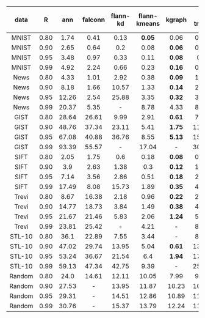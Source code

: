 | data | R | ann | falconn | flann-kd | flann-kmeans | kgraph | rp trees | sparse rp trees | mrpt
| :-: | :-: | :-: | :-: | :-: | :-: | :-: | :-: | :-: | :-: |
| MNIST | 0.80 | 1.74 | 0.41 | 0.13 | **0.05** | 0.06 | 0.26 | 0.16 | **0.05** |
| MNIST | 0.90 | 2.65 | 0.64 | 0.2 | 0.08 | **0.06** | 0.41 | 0.25 | 0.08 |
| MNIST | 0.95 | 3.48 | 0.97 | 0.33 | 0.11 | **0.08** | 0.5 | 0.34 | 0.11 |
| MNIST | 0.99 | 4.92 | 2.24 | 0.66 | 0.23 | **0.16** | 0.83 | 0.61 | 0.19 |
| News | 0.80 | 4.33 | 1.01 | 2.92 | 0.38 | **0.09** | 1.51 | 1.22 | 0.26 |
| News | 0.90 | 8.18 | 1.66 | 10.57 | 1.33 | **0.14** | 2.62 | 2.72 | 0.46 |
| News | 0.95 | 12.26 | 2.54 | 25.88 | 3.35 | **0.32** | 3.99 | 3.9 | 0.62 |
| News | 0.99 | 20.37 | 5.35 | - | 8.78 | 4.33 | 8.89 | 9.24 | **1.13** |
| GIST | 0.80 | 28.64 | 26.61 | 9.99 | 2.91 | **0.61** | 7.06 | 6.8 | 2.11 |
| GIST | 0.90 | 48.76 | 37.34 | 23.11 | 5.41 | **1.75** | 11.94 | 11.16 | 3.23 |
| GIST | 0.95 | 67.08 | 40.88 | 36.76 | 8.55 | **5.13** | 15.77 | 15.35 | 5.3 |
| GIST | 0.99 | 93.39 | 55.57 | - | 17.04 | - | 30.01 | 30.1 | **10.75** |
| SIFT | 0.80 | 2.05 | 1.75 | 0.6 | 0.18 | **0.08** | 0.77 | 0.74 | 0.37 |
| SIFT | 0.90 | 3.9 | 2.63 | 1.38 | 0.3 | **0.12** | 1.36 | 1.54 | 0.54 |
| SIFT | 0.95 | 7.14 | 3.56 | 2.86 | 0.51 | **0.18** | 2.22 | 2.12 | 0.76 |
| SIFT | 0.99 | 17.49 | 8.08 | 15.73 | 1.89 | **0.35** | 4.45 | 6.15 | 1.27 |
| Trevi | 0.80 | 8.67 | 16.38 | 2.18 | 0.96 | **0.22** | 2.84 | 1.76 | 0.68 |
| Trevi | 0.90 | 14.77 | 18.73 | 3.84 | 1.49 | **0.38** | 4.01 | 2.81 | 1.06 |
| Trevi | 0.95 | 21.67 | 21.46 | 5.83 | 2.06 | **1.24** | 5.53 | 3.78 | 1.5 |
| Trevi | 0.99 | 23.81 | 25.42 | - | 4.21 | - | 8.93 | 7.02 | **2.97** |
| STL-10 | 0.80 | 36.1 | 22.89 | 7.55 | 3.44 | - | 8.99 | 6.11 | **2.06** |
| STL-10 | 0.90 | 47.02 | 29.74 | 13.95 | 5.04 | **0.61** | 13.05 | 9.75 | 3.5 |
| STL-10 | 0.95 | 53.24 | 36.67 | 21.54 | 6.4 | **1.94** | 17.62 | 13.55 | 4.94 |
| STL-10 | 0.99 | 59.13 | 47.34 | 42.75 | 9.39 | - | 25.84 | 22.26 | **9.19** |
| Random | 0.80 | 24.0 | 14.61 | 12.11 | 10.05 | 7.99 | 9.29 | 8.32 | **5.6** |
| Random | 0.90 | 27.53 | - | 13.95 | 11.87 | 10.23 | 10.25 | 9.81 | **8.39** |
| Random | 0.95 | 29.31 | - | 14.51 | 12.86 | 10.89 | 11.02 | 10.66 | **9.15** |
| Random | 0.99 | 30.76 | - | 15.37 | 13.79 | 12.24 | 11.61 | 11.5 | **11.32** |

